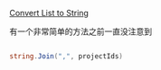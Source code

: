 ﻿[Convert List to String](https://www.dotnetperls.com/convert-list-string)

有一个非常简单的方法之前一直没注意到

```c#

string.Join(",", projectIds)

```